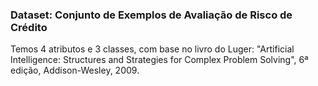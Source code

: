 ### Dataset: Conjunto de Exemplos de Avaliação de Risco de Crédito

Temos 4 atributos e 3 classes, com base no livro do Luger: "Artificial Intelligence: Structures and Strategies for Complex Problem Solving", 6ª edição, Addison-Wesley, 2009.


